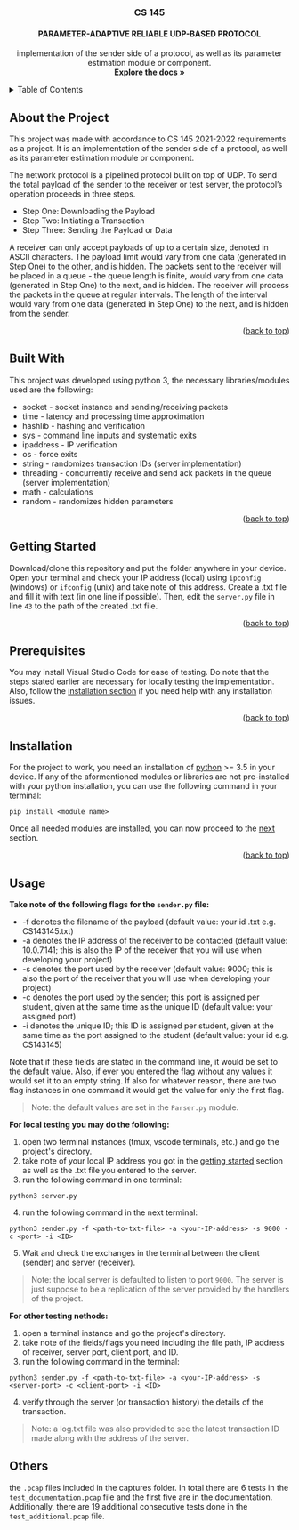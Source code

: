 <div id="top"></div>

<!-- TITLE -->
<div align="center">
  <h3 align="center">CS 145</h3>
  <h4 align="center">PARAMETER-ADAPTIVE RELIABLE UDP-BASED PROTOCOL</h4>

  <p align="center">
    implementation of the sender side of a protocol, as well as its parameter estimation module or component.
    <br />
    <a href="https://github.com/Chrishaneus/cs-145-project-Chrishaneus"><strong>Explore the docs »</strong></a>
  </p>
</div>

<!-- TABLE OF CONTENTS -->
<details>
  <summary>Table of Contents</summary>
  <ol>
    <li>
      <a href="#about-the-project">About the Project</a>
      <ul>
        <li><a href="#built-with">Built With</a></li>
      </ul>
    </li>
    <li>
      <a href="#getting-started">Getting Started</a>
      <ul>
        <li><a href="#prerequisites">Prerequisites</a></li>
        <li><a href="#installation">Installation</a></li>
      </ul>
    </li>
    <li><a href="#usage">Usage</a></li>
    <li><a href="#others">Others</a></li>
  </ol>
</details>

<!-- ABOUT THE PROJECT -->
## About the Project
This project was made with accordance to CS 145 2021-2022 requirements as a project. It is an implementation of the sender side of a protocol, as well as its parameter estimation module or component.

The network protocol is a pipelined protocol built on top of UDP. To send the total payload of the sender to the receiver or test server, the protocol’s operation proceeds in three steps.

* Step One: Downloading the Payload
* Step Two: Initiating a Transaction
* Step Three: Sending the Payload or Data

A receiver can only accept payloads of up to a certain size, denoted in ASCII characters. The payload limit would vary from one data (generated in Step One) to the other, and is hidden. The packets sent to the receiver will be placed in a queue - the queue length is finite, would vary from one data (generated in Step One) to the next, and is hidden. The receiver will process the packets in the queue at regular intervals. The length of the interval would vary from one data (generated in Step One) to the next, and is hidden from the sender.

<p align="right">(<a href="#top">back to top</a>)</p>

<!-- Built With -->
## Built With
This project was developed using python 3, the necessary libraries/modules used are the following:
* socket    - socket instance and sending/receiving packets
* time      - latency and processing time approximation
* hashlib   - hashing and verification
* sys       - command line inputs and systematic exits
* ipaddress - IP verification
* os        - force exits
* string    - randomizes transaction IDs (server implementation)
* threading - concurrently receive and send ack packets in the queue (server implementation)
* math      - calculations
* random    - randomizes hidden parameters

<p align="right">(<a href="#top">back to top</a>)</p>

<!-- Getting Started -->
## Getting Started
Download/clone this repository and put the folder anywhere in your device. Open your terminal and check your IP address (local) using `ipconfig` (windows) or `ifconfig` (unix) and take note of this address. Create a .txt file and fill it with text (in one line if possible). Then, edit the `server.py` file in line `43` to the path of the created .txt file.

<p align="right">(<a href="#top">back to top</a>)</p>

<!-- Prerequisites -->
## Prerequisites
You may install Visual Studio Code for ease of testing. Do note that the steps stated earlier are necessary for locally testing the implementation. Also, follow the <a href="#installation">installation section</a> if you need help with any installation issues.

<p align="right">(<a href="#top">back to top</a>)</p>
<div id="installation"></div>

<!-- Installation -->
## Installation
For the project to work, you need an installation of <a href="https://www.python.org/downloads/">python</a> >= 3.5 in your device. If any of the aformentioned modules or libraries are not pre-installed with your python installation, you can use the following command in your terminal:

````
pip install <module name>
````

Once all needed modules are installed,  you can now proceed to the <a href="#usage">next</a> section.

<p align="right">(<a href="#top">back to top</a>)</p>

<!-- Usage -->
## Usage
__Take note of the following flags for the `sender.py` file:__
* -f denotes the filename of the payload (default value: your id .txt e.g. CS143145.txt)
* -a denotes the IP address of the receiver to be contacted (default value: 10.0.7.141; this is also the IP of the receiver that you will use when developing your project)
* -s denotes the port used by the receiver (default value: 9000; this is also the port of the receiver that you will use when developing your project)
* -c denotes the port used by the sender; this port is assigned per student, given at the same time as the unique ID (default value: your assigned port)
* -i denotes the unique ID; this ID is assigned per student, given at the same time as the port assigned to the student (default value: your id e.g. CS143145)

Note that if these fields are stated in the command line, it would be set to the default value. Also, if ever you entered the flag without any values it would set it to an empty string. If also for whatever reason, there are two flag instances in one command it would get the value for only the first flag.

> Note: the default values are set in the `Parser.py` module.

__For local testing you may do the following:__
1. open two terminal instances (tmux, vscode terminals, etc.) and go the project's directory.
2. take note of your local IP address you got in the <a href="#getting-started">getting started</a> section as well as the .txt file you entered to the server.
3. run the following command in one terminal:
````
python3 server.py
````
4. run the following command in the next terminal:
````
python3 sender.py -f <path-to-txt-file> -a <your-IP-address> -s 9000 -c <port> -i <ID>
````
5. Wait and check the exchanges in the terminal between the client (sender) and server (receiver).

> Note: the local server is defaulted to listen to port `9000`. The server is just suppose to be a replication of the server provided by the handlers of the project.

__For other testing nethods:__
1. open a terminal instance and go the project's directory.
2. take note of the fields/flags you need including the file path, IP address of receiver, server port, client port, and ID.
3. run the following command in the terminal:
````
python3 sender.py -f <path-to-txt-file> -a <your-IP-address> -s <server-port> -c <client-port> -i <ID>
````
4. verify through the server (or transaction history) the details of the transaction.

> Note: a log.txt file was also provided to see the latest transaction ID made along with the address of the server.

<!-- Others -->
## Others
the `.pcap` files included in the captures folder. In total there are $6$ tests in the `test_documentation.pcap` file and the first five are in the documentation. Additionally, there are $19$ additional consecutive tests done in the `test_additional.pcap` file.
